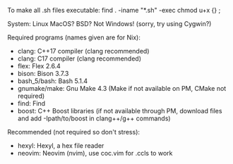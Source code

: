 To make all .sh files executable:
find . -iname "*.sh" -exec chmod u+x {} \; 

System:
	Linux
	MacOS?
	BSD?
	Not Windows! (sorry, try using Cygwin?)

Required programs (names given are for Nix):
 - clang: C++17 compiler (clang recommended)
 - clang: C17	compiler (clang recommended)
 - flex: Flex 2.6.4
 - bison: Bison 3.7.3
 - bash_5/bash: Bash 5.1.4
 - gnumake/make: Gnu Make 4.3 (Make if not available on PM, CMake not required)
 - find: Find
 - boost: C++ Boost libraries (if not available through PM, download files and add -Ipath/to/boost in clang++/g++ commands)

Recommended (not required so don't stress):
 - hexyl: Hexyl, a hex file reader
 - neovim: Neovim (nvim), use coc.vim for .ccls to work

